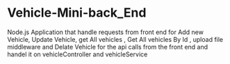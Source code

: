 # Vehicle-Mini-back_End
Node.js Application that handle requests from front end for Add new Vehicle, Update Vehicle, get All vehicles , Get All vehicles By Id , upload file middleware and Delate Vehicle for the api calls from the front end and handel it on vehicleController and vehicleService 
